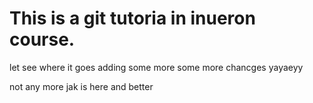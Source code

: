 # This is a git tutoria in inueron course.
let see where it goes
adding some more
some more chancges
yayaeyy

not any more
jak is here and better

